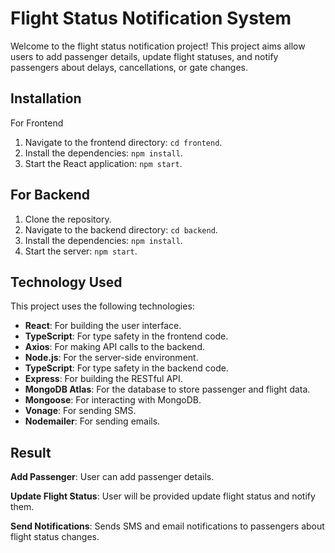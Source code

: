 
# Flight Status Notification System

Welcome to the flight status notification project! This project aims allow users to add passenger details, update flight statuses, and notify passengers about delays, cancellations, or gate changes.

## Installation

For Frontend

1. Navigate to the frontend directory: `cd frontend`.
2. Install the dependencies: `npm install`.
3. Start the React application: `npm start`.

## For Backend

1. Clone the repository.
2. Navigate to the backend directory: `cd backend`.
3. Install the dependencies: `npm install`.
4. Start the server: `npm start`.

## Technology Used
This project uses the following technologies:

- **React**: For building the user interface.
- **TypeScript**: For type safety in the frontend code.
- **Axios**: For making API calls to the backend.
- **Node.js**: For the server-side environment.
- **TypeScript**: For type safety in the backend code.
- **Express**: For building the RESTful API.
- **MongoDB Atlas**: For the database to store passenger and flight data.
- **Mongoose**: For interacting with MongoDB.
- **Vonage**: For sending SMS.
- **Nodemailer**: For sending emails.
  
 ## Result
 **Add Passenger**: User can add passenger details.

 **Update Flight Status**: User will be provided update flight status and notify them.
 
**Send Notifications**: Sends SMS and email notifications to passengers about flight status changes.




